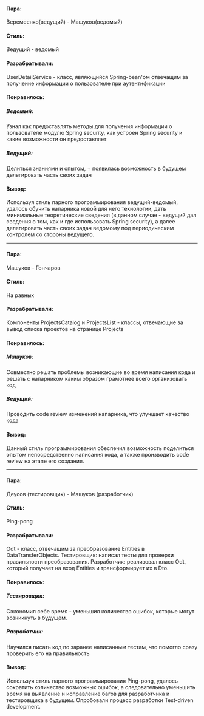 #### Пара:
Веремеенко(ведущий) - Машуков(ведомый)
#### Стиль: 
Ведущий - ведомый
#### Разрабратывали:
UserDetailService - класс, являющийся Spring-bean'ом отвечащим за получение информации о пользователе при аутентификации
#### Понравилось: 
##### Ведомый: 
Узнал как предоставлять методы для получения информации о пользователе модулю Spring security, как устроен Spring security и какие возможности он предоставляет
##### Ведущий: 
Делиться знаниями и опытом, + появилась возможность в будущем делегировать часть своих задач
#### Вывод: 
Используя стиль парного программирования ведущий-ведомый, удалось обучить напарника новой для него технологии, 
дать минимальные теоретические сведения (в данном случае - ведущий дал сведения о том, как и где использовать Spring security), 
а далее делегировать часть своих задач ведомому под периодическим контролем со стороны ведущего.

______________________________

#### Пара:
Машуков - Гончаров
#### Стиль: 
На равных
#### Разрабратывали:
Компоненты ProjectsCatalog и ProjectsList - классы, отвечающие за вывод списка проектов на странице Projects
#### Понравилось: 
##### Машуков: 
Cовместно решать проблемы возникающие во время написания кода и решать с напарником каким образом грамотнее всего организовать код
##### Ведущий: 
Проводить code review изменений напарника, что улучшает качество кода
#### Вывод: 
Данный стиль программирования обеспечил возможность поделиться опытом непосредственно написания кода, а также производить code review на этапе его создания.

______________________________
#### Пара:
Деусов (тестировщик) - Машуков (разработчик)
#### Стиль: 
Ping-pong
#### Разрабратывали:
Odt - класс, отвечащим за преобразование Entities в DataTransferObjects. Тестировщик: написал тесты для проверки правильности преобразования. Разработчик: реализовал класс Odt, который получает на вход Entities и трансформирует их в Dto.
#### Понравилось: 
##### Тестировщик: 
Сэкономил себе время - уменьшил количество ошибок, которые могут возникнуть в будущем. 
##### Разработчик: 
Научился писать код по заранее написанным тестам, что помогло сразу проверить его на правильность
#### Вывод: 
Используя стиль парного программирования Ping-pong, удалось сократить количество возможных ошибок, а следовательно уменьшить время на выявление и исправление багов для разработчика и тестировщика в будущем. Опробовали процесс разработки Test-driven development.
